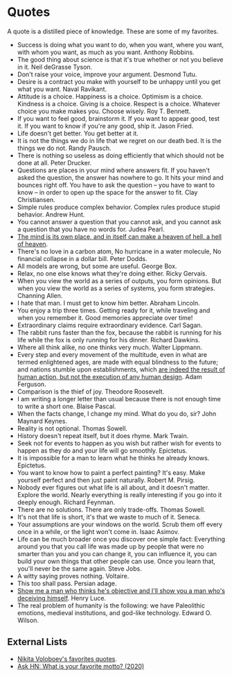 # Quotes

A quote is a distilled piece of knowledge. These are some of my favorites.

- Success is doing what you want to do, when you want, where you want, with whom you want, as much as you want. Anthony Robbins.
- The good thing about science is that it's true whether or not you believe in it. Neil deGrasse Tyson.
- Don't raise your voice, improve your argument. Desmond Tutu.
- Desire is a contract you make with yourself to be unhappy until you get what you want. Naval Ravikant.
- Attitude is a choice. Happiness is a choice. Optimism is a choice. Kindness is a choice. Giving is a choice. Respect is a choice. Whatever choice you make makes you. Choose wisely. Roy T. Bennett.
- If you want to feel good, brainstorm it. If you want to appear good, test it. If you want to know if you're any good, ship it. Jason Fried.
- Life doesn't get better. You get better at it.
- It is not the things we do in life that we regret on our death bed. It is the things we do not. Randy Pausch.
- There is nothing so useless as doing efficiently that which should not be done at all. Peter Drucker.
- Questions are places in your mind where answers fit. If you haven't asked the question, the answer has nowhere to go. It hits your mind and bounces right off. You have to ask the question – you have to want to know – in order to open up the space for the answer to fit. Clay Christiansen.
- Simple rules produce complex behavior. Complex rules produce stupid behavior. Andrew Hunt.
- You cannot answer a question that you cannot ask, and you cannot ask a question that you have no words for. Judea Pearl.
- [The mind is its own place, and in itself can make a heaven of hell, a hell of heaven](https://youtu.be/RPicL1AWrs8?list=WL).
- There's no love in a carbon atom, No hurricane in a water molecule, No financial collapse in a dollar bill. Peter Dodds.
- All models are wrong, but some are useful. George Box.
- Relax, no one else knows what they're doing either. Ricky Gervais.
- When you view the world as a series of outputs, you form opinions. But when you view the world as a series of systems, you form strategies. Channing Allen.
- I hate that man. I must get to know him better. Abraham Lincoln.
- You enjoy a trip three times. Getting ready for it, while traveling and when you remember it. Good memories appreciate over time!
- Extraordinary claims require extraordinary evidence. Carl Sagan.
- The rabbit runs faster than the fox, because the rabbit is running for his life while the fox is only running for his dinner. Richard Dawkins.
- Where all think alike, no one thinks very much. Walter Lippmann.
- Every step and every movement of the multitude, even in what are termed enlightened ages, are made with equal blindness to the future; and nations stumble upon establishments, which [are indeed the result of human action, but not the execution of any human design](https://en.wikipedia.org/wiki/Spontaneous_order). Adam Ferguson.
- Comparison is the thief of joy. Theodore Roosevelt.
- I am writing a longer letter than usual because there is not enough time to write a short one. Blaise Pascal.
- When the facts change, I change my mind. What do you do, sir? John Maynard Keynes.
- Reality is not optional. Thomas Sowell.
- History doesn't repeat itself, but it does rhyme. Mark Twain.
- Seek not for events to happen as you wish but rather wish for events to happen as they do and your life will go smoothly. Epictetus.
- It is impossible for a man to learn what he thinks he already knows. Epictetus.
- You want to know how to paint a perfect painting? It's easy. Make yourself perfect and then just paint naturally. Robert M. Pirsig.
- Nobody ever figures out what life is all about, and it doesn't matter. Explore the world. Nearly everything is really interesting if you go into it deeply enough. Richard Feynman.
- There are no solutions. There are only trade-offs. Thomas Sowell.
- It's not that life is short, it's that we waste to much of it. Seneca.
- Your assumptions are your windows on the world. Scrub them off every once in a while, or the light won't come in. Isaac Asimov.
- Life can be much broader once you discover one simple fact: Everything around you that you call life was made up by people that were no smarter than you and you can change it, you can influence it, you can build your own things that other people can use. Once you learn that, you'll never be the same again. Steve Jobs.
- A witty saying proves nothing. Voltaire.
- This too shall pass. Persian adage.
- [Show me a man who thinks he's objective and I'll show you a man who's deceiving himself](https://www.collaborativefund.com/blog/a-few-rules/). Henry Luce.
- The real problem of humanity is the following: we have Paleolithic emotions, medieval institutions, and god-like technology. Edward O. Wilson.

## External Lists

- [Nikita Voloboev's favorites quotes](https://nikitavoloboev.xyz/likes/#quotes).
- [Ask HN: What is your favorite motto? (2020)](https://news.ycombinator.com/item?id=24436135)
